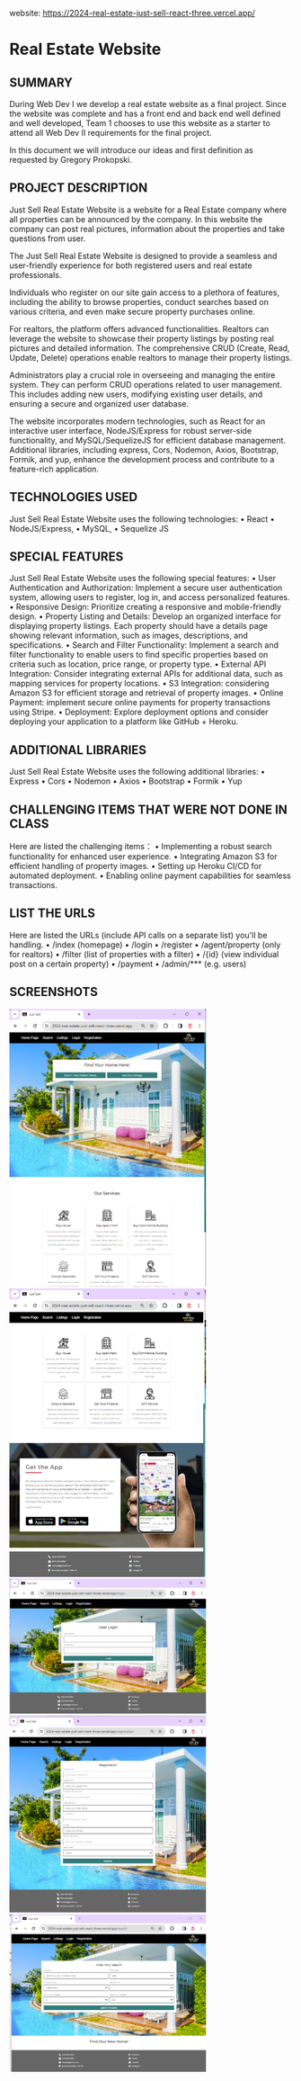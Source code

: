 website: https://2024-real-estate-just-sell-react-three.vercel.app/

# Real Estate Website

	 
## SUMMARY
During Web Dev I we develop a real estate website as a final project. Since the website was complete and has a front end and back end well defined and well developed, Team 1 chooses to use this website as a starter to attend all Web Dev II requirements for the final project.

In this document we will introduce our ideas and first definition as requested by Gregory Prokopski.


## PROJECT DESCRIPTION
Just Sell Real Estate Website is a website for a Real Estate company where all properties can be announced by the company. In this website the company can post real pictures, information about the properties and take questions from user.

The Just Sell Real Estate Website is designed to provide a seamless and user-friendly experience for both registered users and real estate professionals.

Individuals who register on our site gain access to a plethora of features, including the ability to browse properties, conduct searches based on various criteria, and even make secure property purchases online. 

For realtors, the platform offers advanced functionalities. Realtors can leverage the website to showcase their property listings by posting real pictures and detailed information. The comprehensive CRUD (Create, Read, Update, Delete) operations enable realtors to manage their property listings.

Administrators play a crucial role in overseeing and managing the entire system. They can perform CRUD operations related to user management. This includes adding new users, modifying existing user details, and ensuring a secure and organized user database.

The website incorporates modern technologies, such as React for an interactive user interface, NodeJS/Express for robust server-side functionality, and MySQL/SequelizeJS for efficient database management. Additional libraries, including express, Cors, Nodemon, Axios, Bootstrap, Formik, and yup, enhance the development process and contribute to a feature-rich application.
	
 

 
## TECHNOLOGIES USED
Just Sell Real Estate Website uses the following technologies:
•	React
•	NodeJS/Express,
•	MySQL,
•	Sequelize JS



## SPECIAL FEATURES
Just Sell Real Estate Website uses the following special features:
•	User Authentication and Authorization: Implement a secure user authentication system, allowing users to register, log in, and access personalized features. 
•	Responsive Design: Prioritize creating a responsive and mobile-friendly design. 
•	Property Listing and Details: Develop an organized interface for displaying property listings. Each property should have a details page showing relevant information, such as images, descriptions, and specifications.
•	Search and Filter Functionality: Implement a search and filter functionality to enable users to find specific properties based on criteria such as location, price range, or property type. 
•	External API Integration: Consider integrating external APIs for additional data, such as mapping services for property locations.
•	S3 Integration: considering Amazon S3 for efficient storage and retrieval of property images.
•	Online Payment: implement secure online payments for property transactions using Stripe. 
•	Deployment: Explore deployment options and consider deploying your application to a platform like GitHub + Heroku.




## ADDITIONAL LIBRARIES
Just Sell Real Estate Website uses the following additional libraries:
•	Express
•	Cors
•	Nodemon
•	Axios
•	Bootstrap
•	Formik
•	Yup


 
## CHALLENGING ITEMS THAT WERE NOT DONE IN CLASS
Here are listed the challenging items：
•	Implementing a robust search functionality for enhanced user experience.
•	Integrating Amazon S3 for efficient handling of property images.
•	Setting up Heroku CI/CD for automated deployment.
•	Enabling online payment capabilities for seamless transactions.


## LIST THE URLS 
Here are listed the URLs (include API calls on a separate list) you'll be handling.
•	/index (homepage)
•	/login
•	/register
•	/agent/property (only for realtors)
•	/filter (list of properties with a filter)
•	/{id} (view individual post on a certain property)
•	/payment
•	/admin/*** (e.g. users)


## SCREENSHOTS

<img src="https://github.com/KarinaDeVargas/2024-RealEstateJustSell_React/blob/main/JustSell/client/src/images/Home01.png" alt="Screenshot 1" width="350">
<img src="https://github.com/KarinaDeVargas/2024-RealEstateJustSell_React/blob/main/JustSell/client/src/images/Home02.png" alt="Screenshot 1" width="350">
<img src="https://github.com/KarinaDeVargas/2024-RealEstateJustSell_React/blob/main/JustSell/client/src/images/Login.png" alt="Screenshot 1" width="350">
<img src="https://github.com/KarinaDeVargas/2024-RealEstateJustSell_React/blob/main/JustSell/client/src/images/Registration.png" alt="Screenshot 1" width="350">
<img src="https://github.com/KarinaDeVargas/2024-RealEstateJustSell_React/blob/main/JustSell/client/src/images/Search.png" alt="Screenshot 1" width="350">





